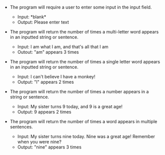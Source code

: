 * The program will require a user to enter some input in the input field.
    * Input: \*blank\*
    * Output: Please enter text

* The program will return the number of times a multi-letter word appears in an inputted string or sentence.
    * Input: I am what I am, and that's all that I am
    * Outout: "am" appears 3 times

* The program will return the number of times a single letter word appears in an inputted string or sentence.
    * Input: I can't believe I have a monkey!
    * Output: "I" appears 2 times

* The program will return the number of times a number appears in a string or sentence.
    * Input: My sister turns 9 today, and 9 is a great age!
    * Output: 9 appears 2 times
    
* The program will return the number of times a word appears in multiple sentences.
    * Input: My sister turns nine today. Nine was a great age! Remember when you were nine?
    * Output: "nine" appears 3 times
